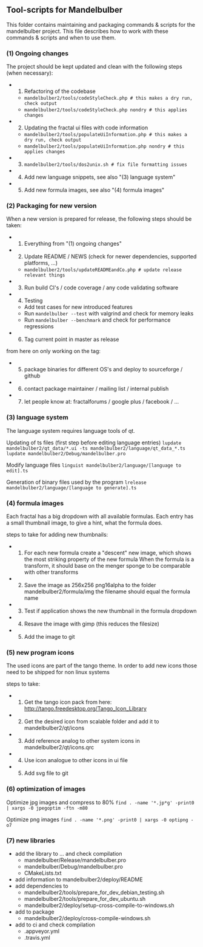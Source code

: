 ## Tool-scripts for Mandelbulber
This folder contains maintaining and packaging commands & scripts for the mandelbulber project.
This file describes how to work with these commands & scripts and when to use them.

### (1) Ongoing changes
The project should be kept updated and clean with the following steps (when necessary):
- 1. Refactoring of the codebase
  - `mandelbulber2/tools/codeStyleCheck.php # this makes a dry run, check output`
  - `mandelbulber2/tools/codeStyleCheck.php nondry # this applies changes`
- 2. Updating the fractal ui files with code information
  - `mandelbulber2/tools/populateUiInformation.php # this makes a dry run, check output`
  - `mandelbulber2/tools/populateUiInformation.php nondry # this applies changes`
- 3. `mandelbulber2/tools/dos2unix.sh # fix file formatting issues`
- 4. Add new language snippets, see also "(3) language system"
- 5. Add new formula images, see also "(4) formula images"

### (2) Packaging for new version
When a new version is prepared for release, the following steps should be taken:
- 1. Everything from "(1) ongoing changes"
- 2. Update README / NEWS (check for newer dependencies, supported platforms, ...)
  - `mandelbulber2/tools/updateREADMEandCo.php # update release relevant things`
- 3. Run build CI's / code coverage / any code validating software
- 4. Testing
  - Add test cases for new introduced features
  - Run `mandelbulber --test` with valgrind and check for memory leaks
  - Run `mandelbulber --benchmark` and check for performance regressions 
- 6. Tag current point in master as release

from here on only working on the tag:
- 5. package binaries for different OS's and deploy to sourceforge / github
- 6. contact package maintainer / mailing list / internal publish
- 7. let people know at: fractalforums / google plus / facebook / ...

### (3) language system
The language system requires language tools of qt.

Updating of ts files (first step before editing language entries)
`lupdate mandelbulber2/qt_data/*.ui -ts mandelbulber2/language/qt_data_*.ts`
`lupdate mandelbulber2/Debug/mandelbulber.pro`

Modify language files
`linguist mandelbulber2/language/[language to edit].ts`

Generation of binary files used by the program
`lrelease mandelbulber2/language/[language to generate].ts`

### (4) formula images
Each fractal has a big dropdown with all available formulas.
Each entry has a small thumbnail image, to give a hint, what the formula does.

steps to take for adding new thumbnails:
- 1. For each new formula create a "descent" new image, which shows the most striking property of the new formula
  When the formula is a transform, it should base on the menger sponge to be comparable with other transforms
- 2. Save the image as 256x256 png16alpha to the folder mandelbulber2/formula/img
  the filename should equal the formula name
- 3. Test if application shows the new thumbnail in the formula dropdown
- 4. Resave the image with gimp (this reduces the filesize)
- 5. Add the image to git

### (5) new program icons
The used icons are part of the tango theme.
In order to add new icons those need to be shipped for non linux systems

steps to take:
- 1. Get the tango icon pack from here: http://tango.freedesktop.org/Tango_Icon_Library
- 2. Get the desired icon from scalable folder and add it to mandelbulber2/qt/icons
- 3. Add reference analog to other system icons in mandelbulber2/qt/icons.qrc
- 4. Use icon analogue to other icons in ui file
- 5. Add svg file to git

### (6) optimization of images ###
Optimize jpg images and compress to 80%
`find . -name '*.jp*g' -print0 | xargs -0 jpegoptim -ftn -m80`

Optimize png images
`find . -name '*.png' -print0 | xargs -0 optipng -o7`

### (7) new libraries ###
- add the library to ... and check compilation
  - mandelbulber/Release/mandelbulber.pro 
  - mandelbulber/Debug/mandelbulber.pro
  - CMakeLists.txt
- add information to mandelbulber2/deploy/README
- add dependencies to
  - mandelbulber2/tools/prepare_for_dev_debian_testing.sh
  - mandelbulber2/tools/prepare_for_dev_ubuntu.sh
  - mandelbulber2/deploy/setup-cross-compile-to-windows.sh
- add to package
  - mandelbulber2/deploy/cross-compile-windows.sh
- add to ci and check compilation
  - .appveyor.yml
  - .travis.yml
